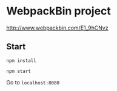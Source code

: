 # WebpackBin project
http://www.webpackbin.com/E1_9hCNvz
## Start

`npm install`

`npm start`

Go to `localhost:8080`

